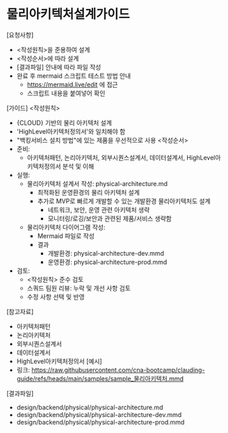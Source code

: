 # 물리아키텍처설계가이드

[요청사항]
- <작성원칙>을 준용하여 설계
- <작성순서>에 따라 설계
- [결과파일] 안내에 따라 파일 작성   
- 완료 후 mermaid 스크립트 테스트 방법 안내 
  - https://mermaid.live/edit 에 접근 
  - 스크립트 내용을 붙여넣어 확인  

[가이드]
<작성원칙>
- {CLOUD} 기반의 물리 아키텍처 설계
- 'HighLevel아키텍처정의서'와 일치해야 함 
- "백킹서비스 설치 방법"에 있는 제품을 우선적으로 사용 
<작성순서>
- 준비:
  - 아키텍처패턴, 논리아키텍처, 외부시퀀스설계서, 데이터설계서, HighLevel아키텍처정의서 분석 및 이해
- 실행:
  - 물리아키텍처 설계서 작성: physical-architecture.md
    - 최적화된 운영환경의 물리 아키텍처 설계
    - 추가로 MVP로 빠르게 개발할 수 있는 개발환경 물리아키텍처도 설계
      - 네트워크, 보안, 운영 관련 아키텍처 생략 
      - 모니터링/로깅/보안과 관련된 제품/서비스 생략함
  - 물리아키텍처 다이어그램 작성: 
    - Mermaid 파일로 작성 
    - 결과
      - 개발환경: physical-architecture-dev.mmd
      - 운영환경: physical-architecture-prod.mmd
- 검토: 
  - <작성원칙> 준수 검토
  - 스쿼드 팀원 리뷰: 누락 및 개선 사항 검토
  - 수정 사항 선택 및 반영  

[참고자료]
- 아키텍처패턴
- 논리아키텍처
- 외부시퀀스설계서
- 데이터설계서
- HighLevel아키텍처정의서
[예시]
- 링크: https://raw.githubusercontent.com/cna-bootcamp/clauding-guide/refs/heads/main/samples/sample_물리아키텍처.mmd

[결과파일]
- design/backend/physical/physical-architecture.md
- design/backend/physical/physical-architecture-dev.mmd
- design/backend/physical/physical-architecture-prod.mmd
